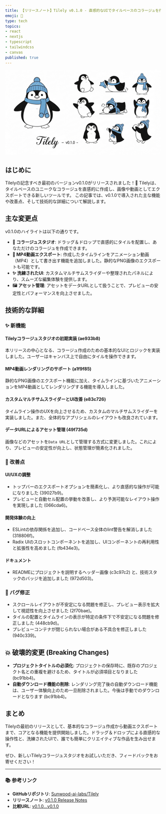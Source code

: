 ```yaml
---
title: 【リリースノート】Tilely v0.1.0 - 直感的なUIでタイルベースのコラージュを作成できる「Tilelyコラージュスタジオ」誕生！
emoji: 🎉
type: tech
topics:
- react
- nextjs
- typescript
- tailwindcss
- canvas
published: true
---
```


![imagen-4-ultra_2025-10-27T10-33-53-126Z_Minimalist_cartoon_line_art_character_reference_sh_1.png](https://raw.githubusercontent.com/Sunwood-ai-labs/Tilely/main/generated-images/release-v0.1.0-20251027_103255/imagen-4-ultra_2025-10-27T10-33-53-126Z_Minimalist_cartoon_line_art_character_reference_sh_1.png)

## はじめに
Tilelyの記念すべき最初のバージョンv0.1.0がリリースされました！🎉 Tilelyは、タイルベースのユニークなコラージュを直感的に作成し、画像や動画としてエクスポートできる新しいツールです。
この記事では、v0.1.0で導入された主な機能や改善点、そして技術的な詳細について解説します。

## 主な変更点
v0.1.0のハイライトは以下の通りです。

- **🎨 コラージュスタジオ**: ドラッグ＆ドロップで直感的にタイルを配置し、あなただけのコラージュを作成できます。
- **🎥 MP4動画エクスポート**: 作成したタイムラインをアニメーション動画（MP4）として書き出す機能を追加しました。静的なPNG画像のエクスポートも可能です。
- **✨ 洗練されたUI**: カスタムマルチサムスライダーや整理されたパネルにより、スムーズな編集体験を提供します。
- **🖼️ アセット管理**: アセットをデータURLとして扱うことで、プレビューの安定性とパフォーマンスを向上させました。

## 技術的な詳細
### ✨ 新機能
#### Tilelyコラージュスタジオの初期実装 (ae933b8)
本リリースの中心となる、コラージュ作成のための基本的なUIとロジックを実装しました。ユーザーはキャンバス上で自由にタイルを操作できます。

#### MP4動画レンダリングのサポート (a1f9f85)
静的なPNG画像のエクスポート機能に加え、タイムラインに基づいたアニメーションをMP4動画としてレンダリングする機能を導入しました。

#### カスタムマルチサムスライダーとUI改善 (e83c726)
タイムライン操作のUXを向上させるため、カスタムのマルチサムスライダーを実装しました。また、全体的なアプリシェルのレイアウトも改良されています。

#### データURLによるアセット管理 (49f735d)
画像などのアセットを`Data URL`として管理する方式に変更しました。これにより、プレビューの安定性が向上し、状態管理が簡素化されました。

### 🚀 改善点
#### UI/UXの調整
- トップバーのエクスポートオプションを簡素化し、より直感的な操作が可能になりました (39027b9)。
- プレビューと自動セル配置の挙動を改善し、より予測可能なレイアウト操作を実現しました (066cda6)。

#### 開発体験の向上
- ESLintの依存関係を追加し、コードベース全体のlint警告を解消しました (318806f)。
- Radix UIのスロットコンポーネントを追加し、UIコンポーネントの再利用性と拡張性を高めました (fb434e3)。

#### ドキュメント
- READMEにプロジェクトを説明するヘッダー画像 (c3c97c2) と、技術スタックのバッジを追加しました (972d503)。

### 🐛 バグ修正
- スクロールレイアウトが不安定になる問題を修正し、プレビュー表示を拡大して視認性を向上させました (2f70bae)。
- タイルの配置とタイムラインの表示が特定の条件下で不安定になる問題を修正しました (448cb9d)。
- プレビューコンテナが閉じられない場合がある不具合を修正しました (940c339)。

## 💥 破壊的変更 (Breaking Changes)
- **プロジェクトタイトルの必須化**: プロジェクトの保存時に、既存のプロジェクト名との重複を避けるため、タイトルが必須項目となりました (bc91bb4)。
- **自動ダウンロード機能の削除**: レンダリング完了後の自動ダウンロード機能は、ユーザー体験向上のため一旦削除されました。今後は手動でのダウンロードとなります (bc91bb4)。

## まとめ
Tilelyの最初のリリースとして、基本的なコラージュ作成から動画エクスポートまで、コアとなる機能を提供開始しました。ドラッグ＆ドロップによる直感的な操作性と、洗練されたUIで、誰でも簡単にクリエイティブな作品を生み出せます。

ぜひ、新しいTilelyコラージュスタジオをお試しいただき、フィードバックをお寄せください！

---

### 📚 参考リンク
- **GitHubリポジトリ**: [Sunwood-ai-labs/Tilely](https://github.com/Sunwood-ai-labs/Tilely)
- **リリースノート**: [v0.1.0 Release Notes](https://github.com/Sunwood-ai-labs/Tilely/releases/tag/v0.1.0)
- **比較URL**: [v0.1.0...v0.1.0](https://github.com/Sunwood-ai-labs/Tilely/compare/v0.1.0...v0.1.0)
